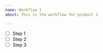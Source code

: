 ```yaml
---
name: Workflow 1
about: This is the workflow for product 1

---
```


- [ ] Step 1
- [ ] Step 2
- [ ] Step 3
